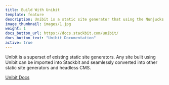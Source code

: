 ```yaml
---
title: Build With Unibit
template: feature
description: Unibit is a static site generator that using the Nunjucks templating system.
image_thumbnail: images/1.jpg
weight: 1
docs_button_url: https://docs.stackbit.com/unibit/
docs_button_text: "Unibit Documentation"
active: true
---
```


Unibit is a superset of existing static site generators. Any site built using Unibit can be imported into Stackbit and seamlessly converted into other static site generators and headless CMS.

<a href="https://docs.stackbit.com/unibit" class="button inverse">Unibit Docs</a>